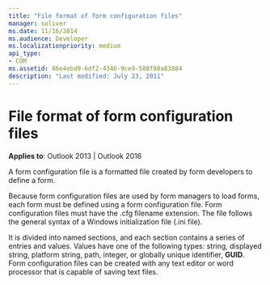 ```yaml
---
title: "File format of form configuration files"
manager: soliver
ms.date: 11/16/2014
ms.audience: Developer
ms.localizationpriority: medium
api_type:
- COM
ms.assetid: 86e4ebd9-6df2-4346-9ce9-580f80a83884
description: "Last modified: July 23, 2011"
---
```


# File format of form configuration files

**Applies to**: Outlook 2013 | Outlook 2016 
  
A form configuration file is a formatted file created by form developers to define a form.
  
Because form configuration files are used by form managers to load forms, each form must be defined using a form configuration file. Form configuration files must have the .cfg filename extension. The file follows the general syntax of a Windows initialization file (.ini file). 

It is divided into named sections, and each section contains a series of entries and values. Values have one of the following types: string, displayed string, platform string, path, integer, or globally unique identifier, **GUID**. Form configuration files can be created with any text editor or word processor that is capable of saving text files.
  

